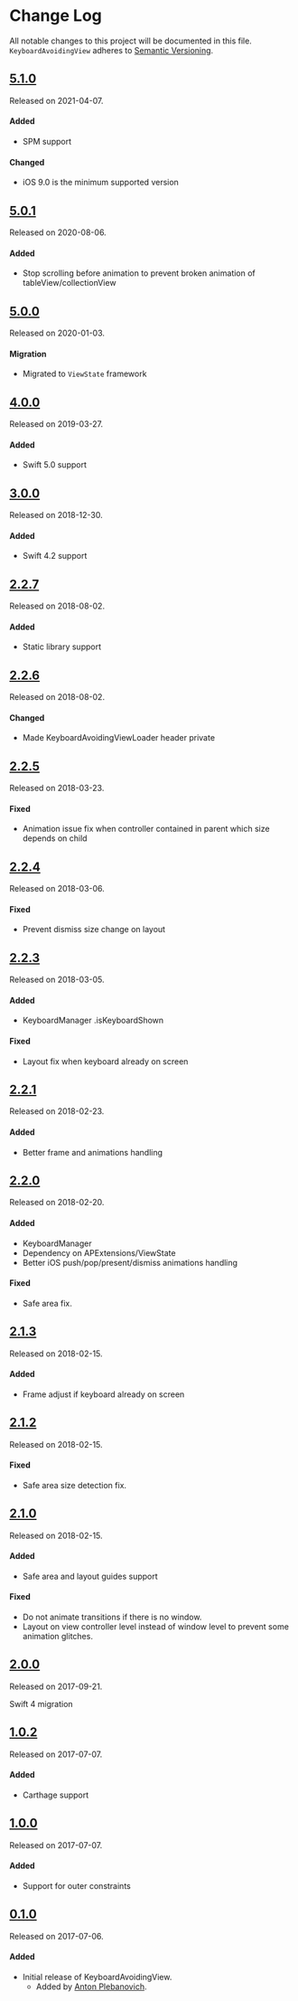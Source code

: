# Change Log
All notable changes to this project will be documented in this file.
`KeyboardAvoidingView` adheres to [Semantic Versioning](http://semver.org/).

## [5.1.0](https://github.com/APUtils/KeyboardAvoidingView/releases/tag/5.1.0)
Released on 2021-04-07.

#### Added
- SPM support

#### Changed
- iOS 9.0 is the minimum supported version


## [5.0.1](https://github.com/APUtils/KeyboardAvoidingView/releases/tag/5.0.1)
Released on 2020-08-06.

#### Added
- Stop scrolling before animation to prevent broken animation of tableView/collectionView


## [5.0.0](https://github.com/APUtils/KeyboardAvoidingView/releases/tag/5.0.0)
Released on 2020-01-03.

#### Migration
- Migrated to `ViewState` framework


## [4.0.0](https://github.com/APUtils/KeyboardAvoidingView/releases/tag/4.0.0)
Released on 2019-03-27.

#### Added
- Swift 5.0 support


## [3.0.0](https://github.com/APUtils/KeyboardAvoidingView/releases/tag/3.0.0)
Released on 2018-12-30.

#### Added
- Swift 4.2 support


## [2.2.7](https://github.com/APUtils/KeyboardAvoidingView/releases/tag/2.2.7)
Released on 2018-08-02.

#### Added
- Static library support


## [2.2.6](https://github.com/APUtils/KeyboardAvoidingView/releases/tag/2.2.6)
Released on 2018-08-02.

#### Changed
- Made KeyboardAvoidingViewLoader header private


## [2.2.5](https://github.com/APUtils/KeyboardAvoidingView/releases/tag/2.2.5)
Released on 2018-03-23.

#### Fixed
- Animation issue fix when controller contained in parent which size depends on child


## [2.2.4](https://github.com/APUtils/KeyboardAvoidingView/releases/tag/2.2.4)
Released on 2018-03-06.

#### Fixed
- Prevent dismiss size change on layout


## [2.2.3](https://github.com/APUtils/KeyboardAvoidingView/releases/tag/2.2.3)
Released on 2018-03-05.

#### Added
- KeyboardManager .isKeyboardShown

#### Fixed
- Layout fix when keyboard already on screen


## [2.2.1](https://github.com/APUtils/KeyboardAvoidingView/releases/tag/2.2.1)
Released on 2018-02-23.

#### Added
- Better frame and animations handling


## [2.2.0](https://github.com/APUtils/KeyboardAvoidingView/releases/tag/2.2.0)
Released on 2018-02-20.

#### Added
- KeyboardManager
- Dependency on APExtensions/ViewState
- Better iOS push/pop/present/dismiss animations handling

#### Fixed
- Safe area fix.


## [2.1.3](https://github.com/APUtils/KeyboardAvoidingView/releases/tag/2.1.3)
Released on 2018-02-15.

#### Added
- Frame adjust if keyboard already on screen


## [2.1.2](https://github.com/APUtils/KeyboardAvoidingView/releases/tag/2.1.2)
Released on 2018-02-15.

#### Fixed
- Safe area size detection fix.


## [2.1.0](https://github.com/APUtils/KeyboardAvoidingView/releases/tag/2.1.0)
Released on 2018-02-15.

#### Added
- Safe area and layout guides support

#### Fixed
- Do not animate transitions if there is no window.
- Layout on view controller level instead of window level to prevent some animation glitches.


## [2.0.0](https://github.com/APUtils/KeyboardAvoidingView/releases/tag/2.0.0)
Released on 2017-09-21.

Swift 4 migration


## [1.0.2](https://github.com/APUtils/KeyboardAvoidingView/releases/tag/1.0.2)
Released on 2017-07-07.

#### Added
- Carthage support


## [1.0.0](https://github.com/APUtils/KeyboardAvoidingView/releases/tag/1.0.0)
Released on 2017-07-07.

#### Added
- Support for outer constraints
  

## [0.1.0](https://github.com/APUtils/KeyboardAvoidingView/releases/tag/0.1.0)
Released on 2017-07-06.

#### Added
- Initial release of KeyboardAvoidingView.
  - Added by [Anton Plebanovich](https://github.com/anton-plebanovich).
